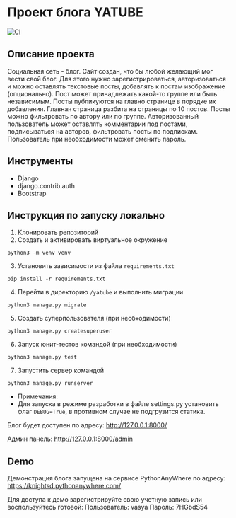 # Проект блога YATUBE

[![CI](https://github.com/yandex-praktikum/hw05_final/actions/workflows/python-app.yml/badge.svg?branch=master)](https://github.com/yandex-praktikum/hw05_final/actions/workflows/python-app.yml)


## Описание проекта
Социальная сеть - блог.
Сайт создан, что бы любой желающий мог вести свой блог. Для этого нужно зарегистрироваться, авторизоваться и можно оставлять текстовые посты, добавлять к постам изображение (опционально). Пост может принадлежать какой-то группе или быть независимым. Посты публикуются на главно странице в порядке их добавления. Главная страница разбита на страницы по 10 постов. Посты можно фильтровать по автору или по группе. Авторизованный пользователь может оставлять комментарии под постами, подписываться на авторов, фильтровать посты по подпискам. Пользователь при необходимости может сменить пароль.

## Инструменты
- Django
- django.contrib.auth
- Bootstrap

## Инструкция по запуску локально

1. Клонировать репозиторий
2. Создать и активировать виртуальное окружение
```
python3 -m venv venv
```
3. Установить зависимости из файла ```requirements.txt```
```
pip install -r requirements.txt
```
4. Перейти в директорию ```/yatube``` и выполнить миграции
```
python3 manage.py migrate
```
5. Создать суперпользователя (при необходимости)
```
python3 manage.py createsuperuser
```
6. Запуск юнит-тестов командой (при необходимости)
```
python3 manage.py test
```
7. Запустить сервер командой
```
python3 manage.py runserver
```

* Примечания:
* Для запуска в режиме разработки в файле settings.py установить флаг ```DEBUG=True```, в противном случае не подгрузится статика.

Блог будет доступен по адресу:
http://127.0.0.1:8000/

Админ панель:
http://127.0.0.1:8000/admin


## Demo

Демонстрация блога запущена на сервисе PythonAnyWhere по адресу:
https://knightsd.pythonanywhere.com/

Для доступа к демо зарегистрируйте свою учетную запись или воспользуйтесь готовой:
Пользователь: vasya
Пароль: 7HGbdS54
